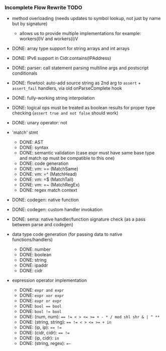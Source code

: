 
### Incomplete Flow Rewrite TODO

- method overloading (needs updates to symbol lookup, not just by name but by signature)
  - allows us to provide multiple implementations for example: workers(I)V and workers(i)V
- DONE: array type support for string arrays and int arrays
- DONE: IPv6 support in Cidr.contains(IPAddress)
- DONE: parser: call statement parsing multiline args and postscript conditionals
- DONE: flowtool: auto-add source string as 2nd arg to `assert` + `assert_fail` handlers, via old onParseComplete hook
- DONE: fully-working string interpolation
- DONE: logical ops must be treated as boolean results for proper type checking (`assert true and not false` should work)
- DONE: unary operator: not

- 'match' stmt
  - DONE: AST
  - DONE: syntax
  - DONE: semantic validation (case expr must have same base type and match op must be compatible to this one)
  - DONE: code generation
  - DONE: vm: == (MatchSame)
  - DONE: vm: =^ (MatchHead)
  - DONE: vm: =$ (MatchTail)
  - DONE: vm: =~ (MatchRegEx)
  - DONE: regex match context
- DONE: codegen: native function
- DONE: codegen: custom handler invokation
- DONE: sema: native handler/function signature check (as a pass between parse and codegen)

- data type code generation (for passing data to native functions/handlers)
  - DONE: number
  - DONE: boolean
  - DONE: string
  - DONE: ipaddr
  - DONE: cidr

- expression operator implementation
  - DONE: `expr and expr`
  - DONE: `expr xor expr`
  - DONE: `expr or expr`
  - DONE: `bool == bool`
  - DONE: `bool != bool`
  - DONE: (num, num): `== != < > <= >= + - * / mod shl shr & | ^ **`
  - DONE: (string, string): `== != < > <= >= + in`
  - DONE: (ip, ip): `== !=`
  - DONE: (cidr, cidr): `== !=`
  - DONE: (ip, cidr): `in`
  - DONE: (string, regex): `=~`

